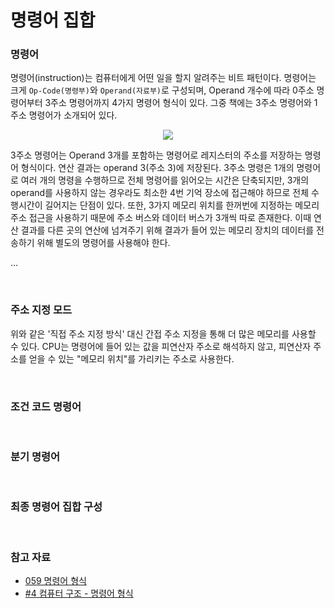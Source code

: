 # 명령어 집합

### 명령어

명령어(instruction)는 컴퓨터에게 어떤 일을 할지 알려주는 비트 패턴이다. 명령어는 크게 `Op-Code(명령부)`와 `Operand(자료부)`로 구성되며, Operand 개수에 따라 0주소 명령어부터 3주소 명령어까지 4가지 명령어 형식이 있다. 그중 책에는 3주소 명령어와 1주소 명령어가 소개되어 있다.

<div align="center">

![](https://img1.daumcdn.net/thumb/R1280x0/?scode=mtistory2&fname=https%3A%2F%2Fblog.kakaocdn.net%2Fdn%2FpfJmj%2FbtqEwgql2cw%2FS9tPTucFINkhkqvredZO8K%2Fimg.png)

</div>

3주소 명령어는 Operand 3개를 포함하는 명령어로 레지스터의 주소를 저장하는 명령어 형식이다. 연산 결과는 operand 3(주소 3)에 저장된다. 3주소 명령은 1개의 명령어로 여러 개의 명령을 수행하므로 전체 명령어를 읽어오는 시간은 단축되지만, 3개의 operand를 사용하지 않는 경우라도 최소한 4번 기억 장소에 접근해야 하므로 전체 수행시간이 길어지는 단점이 있다. 또한, 3가지 메모리 위치를 한꺼번에 지정하는 메모리 주소 접근을 사용하기 때문에 주소 버스와 데이터 버스가 3개씩 따로 존재한다. 이때 연산 결과를 다른 곳의 연산에 넘겨주기 위해 결과가 들어 있는 메모리 장치의 데이터를 전송하기 위해 별도의 명령어를 사용해야 한다.

...

<br/>

### 주소 지정 모드

위와 같은 '직접 주소 지정 방식' 대신 간접 주소 지정을 통해 더 많은 메모리를 사용할 수 있다. CPU는 명령어에 들어 있는 값을 피연산자 주소로 해석하지 않고, 피연산자 주소를 얻을 수 있는 "메모리 위치"를 가리키는 주소로 사용한다.

<br/>

### 조건 코드 명령어

<br/>

### 분기 명령어

<br/>

### 최종 명령어 집합 구성

<br/>

### 참고 자료

- [059 명령어 형식](https://m.blog.naver.com/PostView.naver?isHttpsRedirect=true&blogId=davidoff73&logNo=30027805588)
- [#4 컴퓨터 구조 - 명령어 형식](https://hyk0425.tistory.com/8)
